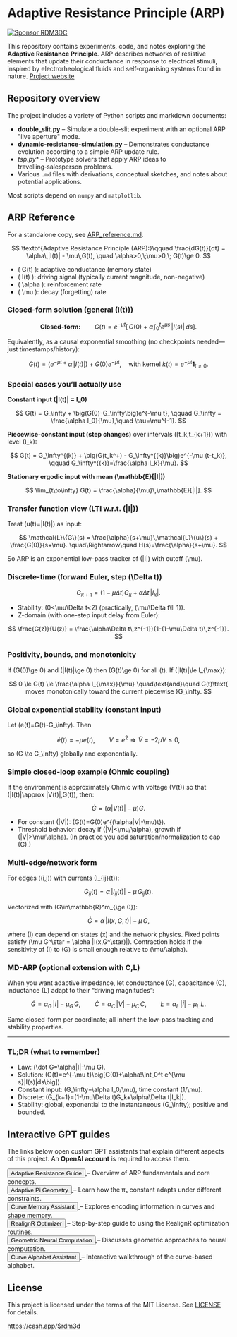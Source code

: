 # Adaptive Resistance Principle (ARP)

[![Sponsor RDM3DC](https://img.shields.io/badge/Sponsor-RDM3DC-ff69b4?logo=github-sponsors)](https://github.com/sponsors/RDM3DC)

This repository contains experiments, code, and notes exploring the **Adaptive Resistance Principle**. ARP describes networks of resistive elements that update their conductance in response to electrical stimuli, inspired by electrorheological fluids and self‑organising systems found in nature.
[Project website](https://rdm3dc.github.io/ARP-RDM3DC/)

## Repository overview

The project includes a variety of Python scripts and markdown documents:

- **double_slit.py** – Simulate a double‑slit experiment with an optional ARP "live aperture" mode.
- **dynamic-resistance-simulation.py** – Demonstrates conductance evolution according to a simple ARP update rule.
- **tsp*.py** – Prototype solvers that apply ARP ideas to travelling‑salesperson problems.
- Various `.md` files with derivations, conceptual sketches, and notes about potential applications.

Most scripts depend on `numpy` and `matplotlib`.

## ARP Reference
For a standalone copy, see [ARP_reference.md](ARP_reference.md).

$$
\textbf{Adaptive Resistance Principle (ARP):}\qquad 
\frac{dG(t)}{dt} = \alpha\,|I(t)| - \mu\,G(t),
\quad \alpha>0,\;\mu>0,\; G(t)\ge 0.
$$

- \( G(t) \): adaptive conductance (memory state)
- \( I(t) \): driving signal (typically current magnitude, non-negative)
- \( \alpha \): reinforcement rate
- \( \mu \): decay (forgetting) rate

### Closed-form solution (general \(I(t)\))

$$
\textbf{Closed-form:}\qquad 
G(t) = e^{-\mu t}\Big[\,G(0) + \alpha\!\int_{0}^{t} e^{\mu s}\,|I(s)|\,ds\Big].
$$

Equivalently, as a causal exponential smoothing (no checkpoints needed—just timestamps/history):

$$
G(t) = \big(e^{-\mu t} * \alpha\,|I(t)|\big) + G(0)e^{-\mu t},
\quad \text{with kernel } k(t)=e^{-\mu t}\mathbf{1}_{t\ge 0}.
$$

### Special cases you’ll actually use

**Constant input \(|I(t)| = I_0\)**

$$
G(t) = G_\infty + \big(G(0)-G_\infty\big)e^{-\mu t},
\qquad G_\infty = \frac{\alpha I_0}{\mu},\quad \tau=\mu^{-1}.
$$

**Piecewise-constant input (step changes)** over intervals \([t_k,t_{k+1})\) with level \(I_k\):

$$
G(t) = G_\infty^{(k)} + \big(G(t_k^+) - G_\infty^{(k)}\big)e^{-\mu (t-t_k)},
\qquad G_\infty^{(k)}=\frac{\alpha I_k}{\mu}.
$$

**Stationary ergodic input with mean \(\mathbb{E}[|I|]\)**

$$
\lim_{t\to\infty} G(t) = \frac{\alpha}{\mu}\,\mathbb{E}[|I|].
$$

### Transfer function view (LTI w.r.t. \(|I|\))

Treat \(u(t)=|I(t)|\) as input:

$$
\mathcal{L}\{G\}(s) = \frac{\alpha}{s+\mu}\,\mathcal{L}\{u\}(s) + \frac{G(0)}{s+\mu}.
\quad\Rightarrow\quad H(s)=\frac{\alpha}{s+\mu}.
$$

So ARP is an exponential low-pass tracker of \(|I|\) with cutoff \(\mu\).

### Discrete-time (forward Euler, step \(\Delta t\))

$$
G_{k+1} = (1-\mu\Delta t)G_k + \alpha\Delta t\,|I_k|.
$$

- Stability: \(0<\mu\Delta t<2\) (practically, \(\mu\Delta t\ll 1\)).
- Z-domain (with one-step input delay from Euler):

$$
\frac{G(z)}{U(z)} = \frac{\alpha\Delta t\,z^{-1}}{1-(1-\mu\Delta t)\,z^{-1}}.
$$

### Positivity, bounds, and monotonicity

If \(G(0)\ge 0\) and \(|I(t)|\ge 0\) then \(G(t)\ge 0\) for all \(t\).
If \(|I(t)|\le I_{\max}\):

$$
0 \le G(t) \le \frac{\alpha I_{\max}}{\mu}
\quad\text{and}\quad
G(t)\text{ moves monotonically toward the current piecewise }G_\infty.
$$

### Global exponential stability (constant input)

Let \(e(t)=G(t)-G_\infty\). Then

$$
\dot e(t) = -\mu e(t),\qquad V=e^2 \Rightarrow \dot V = -2\mu V \le 0,
$$

so \(G \to G_\infty\) globally and exponentially.

### Simple closed-loop example (Ohmic coupling)

If the environment is approximately Ohmic with voltage \(V(t)\) so that \(|I(t)|\approx |V(t)|\,G(t)\), then:

$$
\dot G = (\alpha|V(t)|-\mu)G.
$$

- For constant \(|V|\): \(G(t)=G(0)e^{(\alpha|V|-\mu)t}\).
- Threshold behavior: decay if \(|V|<\mu/\alpha\), growth if \(|V|>\mu/\alpha\).
  (In practice you add saturation/normalization to cap \(G\).)

### Multi-edge/network form

For edges \((i,j)\) with currents \(I_{ij}(t)\):

$$
\dot G_{ij}(t) = \alpha\,|I_{ij}(t)| - \mu\,G_{ij}(t).
$$

Vectorized with \(G\in\mathbb{R}^m_{\ge 0}\):

$$
\dot G = \alpha\,|I(x,G,t)| - \mu\,G,
$$

where \(I\) can depend on states \(x\) and the network physics. Fixed points satisfy
\(\mu G^\star = \alpha |I(x,G^\star)|\). Contraction holds if the sensitivity of \(I\) to \(G\) is small enough relative to \(\mu/\alpha\).

### MD-ARP (optional extension with C,L)

When you want adaptive impedance, let conductance \(G\), capacitance \(C\), inductance \(L\) adapt to their “driving magnitudes”:

$$
\dot G = \alpha_G\,|I| - \mu_G\,G,\qquad 
\dot C = \alpha_C\,|V| - \mu_C\,C,\qquad 
\dot L = \alpha_L\,|\dot I| - \mu_L\,L.
$$

Same closed-form per coordinate; all inherit the low-pass tracking and stability properties.

---

### TL;DR (what to remember)

- Law: \(\dot G=\alpha|I|-\mu G\).
- Solution: \(G(t)=e^{-\mu t}\big[G(0)+\alpha\!\int_0^t e^{\mu s}|I(s)|ds\big]\).
- Constant input: \(G_\infty=\alpha I_0/\mu\), time constant \(1/\mu\).
- Discrete: \(G_{k+1}=(1-\mu\Delta t)G_k+\alpha\Delta t|I_k|\).
- Stability: global, exponential to the instantaneous \(G_\infty\); positive and bounded.


## Interactive GPT guides

The links below open custom GPT assistants that explain different aspects of this project.
An **OpenAI account** is required to access them.

<p>
  <a href="https://chatgpt.com/g/g-682becde1e84819182698ed3c160a900-adaptive-resistance-guide">
    <button>Adaptive Resistance Guide</button>
  </a> – Overview of ARP fundamentals and core concepts.
  <br/>
  <a href="https://chatgpt.com/g/g-682c76f252c081919e8bf592dda2bf96-adaptive-pi-geometry">
    <button>Adaptive Pi Geometry</button>
  </a> – Learn how the πₐ constant adapts under different constraints.
  <br/>
  <a href="https://chatgpt.com/g/g-682c731b2dac8191b13cd66f6ff77b09-curve-memory-assistant">
    <button>Curve Memory Assistant</button>
  </a> – Explores encoding information in curves and shape memory.
  <br/>
  <a href="https://chatgpt.com/g/g-682c792d285481919ec4b2d414c872f0-realignr-optimizer">
    <button>RealignR Optimizer</button>
  </a> – Step-by-step guide to using the RealignR optimization routines.
  <br/>
  <a href="https://chatgpt.com/g/g-6832c619cef48191be08ebcfc90499c4-geometric-neural-computation">
    <button>Geometric Neural Computation</button>
  </a> – Discusses geometric approaches to neural computation.
  <br/>
  <a href="https://chatgpt.com/g/g-682e4bf216408191bcc7af378a49ba26-curve-alphabet-assistant">
    <button>Curve Alphabet Assistant</button>
  </a> – Interactive walkthrough of the curve-based alphabet.
</p>

## License

This project is licensed under the terms of the MIT License. See [LICENSE](LICENSE) for details.


https://cash.app/$rdm3d
